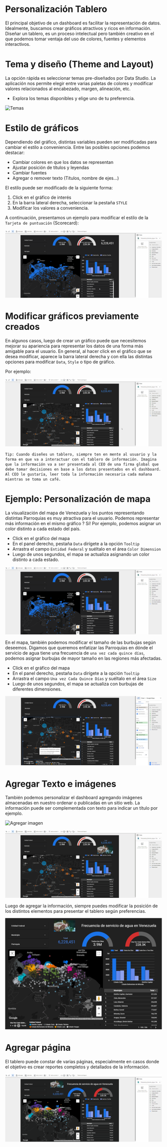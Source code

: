 # Personalización Tablero

El principal objetivo de un dashboard es facilitar la representación de datos. Idealmente, buscamos crear gráficos atractivos y ricos en información. Diseñar un tablero, es un proceso intelectual pero también creativo en el que podemos tomar ventaja del uso de colores, fuentes y elementos interactivos.

# Tema y diseño (Theme and Layout)

La opción rápida es seleccionar temas pre-diseñados por Data Studio. La aplicación nos permite elegir entre varias paletas de colores y modificar valores relacionados al encabezado, margen, alineación, etc.

- Explora los temas disponibles y elige uno de tu preferencia.


![Temas](assets/temas.gif)


# Estilo de gráficos

Dependiendo del gráfico, distintas variables pueden ser modificadas para cambiar el estilo a conveniencia. Entre las posibles opciones podemos destacar:

- Cambiar colores en que los datos se representan
- Ajustar posición de títulos y leyendas
- Cambiar fuentes
- Agregar o remover texto (Títulos, nombre de ejes...)

El estilo puede ser modificado de la siguiente forma:

1. Click en el gráfico de interés
2. En la barra lateral derecha, seleccionar la pestaña `STYLE`
3. Modificar los valores a conveniencia.

A continuación, presentamos un ejemplo para modificar el estilo de la `Tarjeta de puntuación` (Scorecard):

![Temas](assets/styles.gif)

# Modificar gráficos previamente creados

En algunos casos, luego de crear un gráfico puede que necesitemos mejorar su apariencia para representar los datos de una forma más amigable para el usuario. En general, al hacer click en el gráfico que se desea modificar, aparece la barra lateral derecha y con ella las distintas opciones para modificar `Data`, `Style` o tipo de gráfico.

Por ejemplo:

![Temas](assets/change_chart.gif)

````
Tip: Cuando diseñes un tablero, siempre ten en mente al usuario y la forma en que va a interactuar con el tablero de información. Imagina que la información va a ser presentada al CEO de una firma global que debe tomar decisiones en base a los datos presentados en el dashboard. Al CEO le gustaría, leer toda la información necesaria cada mañana mientras se toma un café.
````

# Ejemplo: Personalización de mapa

La visualización del mapa de Venezuela y los puntos representando distintas Parroquias es muy atractiva para el usuario. Podemos representar más información en el mismo gráfico ? Sí! Por ejemplo, podemos asignar un color distinto a cada estado del país.

- Click en el gráfico del mapa
- En el panel derecho, pestaña `Data` dirígete a la opción `Tooltip`
- Arrastra el campo `Entidad Federal` y suéltalo en el área `Color Dimension`
- Luego de unos segundos, el mapa se actualiza asignando un color distinto a cada estado.


![Colores Estado](assets/colores_estados.gif)


En el mapa, también podemos modificar el tamaño de las burbujas según deseemos. Digamos que queremos enfatizar las Parroquias en dónde el servicio de agua tiene una frecuencia de `una vez cada quince días`, podemos asignar burbujas de mayor tamaño en las regiones más afectadas.

- Click en el gráfico del mapa
- En el panel derecho, pestaña `Data` dirígete a la opción `Tooltip`
- Arrastra el campo `Una vez Cada Quince Días` y suéltalo en el área `Size`
- Luego de unos segundos, el mapa se actualiza con burbujas de diferentes dimensiones.


![Burbujas](assets/size_burbujas.JPG)


# Agregar Texto e imágenes

También podemos personalizar el dashboard agregando imágenes almacenadas en nuestro ordenar o publicadas en un sitio web. La información puede ser complementada con texto para indicar un título por ejemplo.

![Agregar imagen](assets/add_image.gif)

![Agregar Texto](assets/add_text.gif)

Luego de agregar la información, siempre puedes modificar la posición de los distintos elementos para presentar el tablero según preferencias.

![Tablero Ejemplo](assets/tablero_ejemplo.JPG)


# Agregar página

El tablero puede constar de varias páginas, especialmente en casos donde el objetivo es crear reportes completos y detallados de la información.

![Agregar página](assets/add_page.gif)






